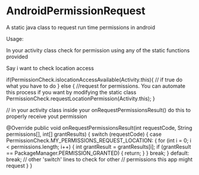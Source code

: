 # AndroidPermissionRequest
A static java class to request run time permissions in android


Usage:

In your activity class check for permission using any of the static functions provided

Say i want to check location access

if(PermissionCheck.islocationAccessAvailable(Activity.this){
  // if true do what you have to do
} else {
  //request for permissions. You can automate this process if you want by modifying the static class
  PermissionCheck.requestLocationPermission(Activity.this);
}



// in your activity class inside your onRequestPermissionsResult() do this to properly receive yout permission


  @Override
      public void onRequestPermissionsResult(int requestCode,
                                           String permissions[], int[] grantResults) {
        switch (requestCode) {
            case PermissionCheck.MY_PERMISSIONS_REQUEST_LOCATION: {
                for (int i = 0; i < permissions.length; i++) {
                    int grantResult = grantResults[i];
                    if (grantResult == PackageManager.PERMISSION_GRANTED) {
                        return;
                    }
                }
                break;
            }
            default:
                break;
            // other 'switch' lines to check for other
            // permissions this app might request
        }
    }
    
    
    
    
    


